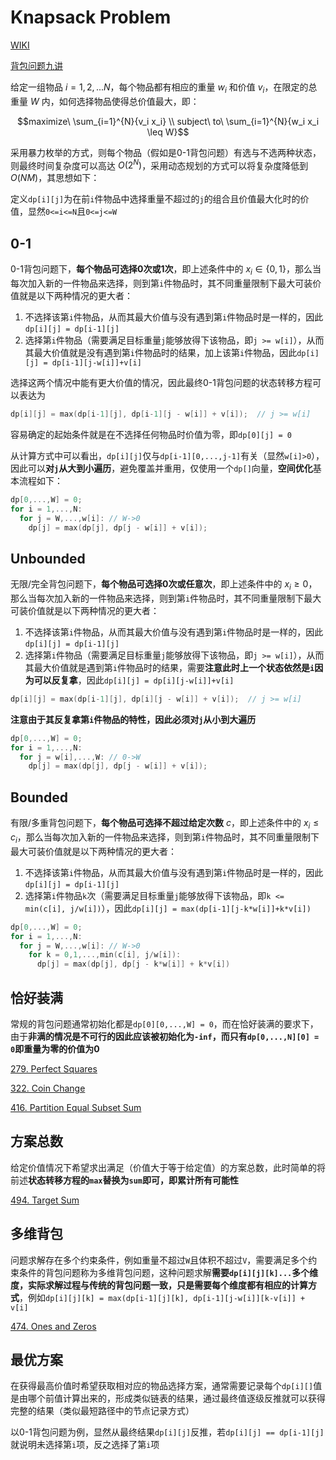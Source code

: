 # Knapsack Problem

[WIKI](https://en.wikipedia.org/wiki/Knapsack_problem)

[背包问题九讲](https://github.com/tianyicui/pack/blob/master/V2.pdf)

给定一组物品 $i = 1, 2, ... N$，每个物品都有相应的重量 $w_i$ 和价值 $v_i$，在限定的总重量 $W$ 内，如何选择物品使得总价值最大，即：

```math
maximize\ \sum_{i=1}^{N}{v_i x_i} \\
subject\ to\ \sum_{i=1}^{N}{w_i x_i \leq W}
```

采用暴力枚举的方式，则每个物品（假如是0-1背包问题）有选与不选两种状态，则最终时间复杂度可以高达 $O(2^N)$，采用动态规划的方式可以将复杂度降低到 $O(NM)$，其思想如下：

定义`dp[i][j]`为在前`i`件物品中选择重量不超过的`j`的组合且价值最大化时的价值，显然`0<=i<=N`且`0<=j<=W`

## 0-1

0-1背包问题下，**每个物品可选择0次或1次**，即上述条件中的 $x_i \in \{0, 1\}$，那么当每次加入新的一件物品来选择，则到第`i`件物品时，其不同重量限制下最大可装价值就是以下两种情况的更大者：

1. 不选择该第`i`件物品，从而其最大价值与没有遇到第`i`件物品时是一样的，因此`dp[i][j] = dp[i-1][j]`
2. 选择第`i`件物品（需要满足目标重量`j`能够放得下该物品，即`j >= w[i]`），从而其最大价值就是没有遇到第`i`件物品时的结果，加上该第`i`件物品，因此`dp[i][j] = dp[i-1][j-w[i]]+v[i]`

选择这两个情况中能有更大价值的情况，因此最终0-1背包问题的状态转移方程可以表达为

```C++
dp[i][j] = max(dp[i-1][j], dp[i-1][j - w[i]] + v[i]);  // j >= w[i]
```

容易确定的起始条件就是在不选择任何物品时价值为零，即`dp[0][j] = 0`

从计算方式中可以看出，`dp[i][j]`仅与`dp[i-1][0,...,j-1]`有关（显然`w[i]>0`），因此可以**对`j`从大到小遍历**，避免覆盖并重用，仅使用一个`dp[]`向量，**空间优化**基本流程如下：

```C++
dp[0,...,W] = 0;
for i = 1,...,N:
  for j = W,...,w[i]: // W->0
    dp[j] = max(dp[j], dp[j - w[i]] + v[i]);
```

## Unbounded

无限/完全背包问题下，**每个物品可选择0次或任意次**，即上述条件中的 $x_i \geq 0$，那么当每次加入新的一件物品来选择，则到第`i`件物品时，其不同重量限制下最大可装价值就是以下两种情况的更大者：

1. 不选择该第`i`件物品，从而其最大价值与没有遇到第`i`件物品时是一样的，因此`dp[i][j] = dp[i-1][j]`
2. 选择第`i`件物品（需要满足目标重量`j`能够放得下该物品，即`j >= w[i]`），从而其最大价值就是遇到第`i`件物品时的结果，需要**注意此时上一个状态依然是`i`因为可以反复拿**，因此`dp[i][j] = dp[i][j-w[i]]+v[i]`

```C++
dp[i][j] = max(dp[i-1][j], dp[i][j - w[i]] + v[i]);  // j >= w[i]
```

**注意由于其反复拿第`i`件物品的特性，因此必须对`j`从小到大遍历**

```C++
dp[0,...,W] = 0;
for i = 1,...,N:
  for j = w[i],...,W: // 0->W
    dp[j] = max(dp[j], dp[j - w[i]] + v[i]);
```

## Bounded

有限/多重背包问题下，**每个物品可选择不超过给定次数** $c$，即上述条件中的 $x_i \leq c_i$，那么当每次加入新的一件物品来选择，则到第`i`件物品时，其不同重量限制下最大可装价值就是以下两种情况的更大者：

1. 不选择该第`i`件物品，从而其最大价值与没有遇到第`i`件物品时是一样的，因此`dp[i][j] = dp[i-1][j]`
2. 选择第`i`件物品`k`次（需要满足目标重量`j`能够放得下该物品，即`k <= min(c[i], j/w[i])`），因此`dp[i][j] = max(dp[i-1][j-k*w[i]]+k*v[i])`

```C++
dp[0,...,W] = 0;
for i = 1,...,N:
  for j = W,...,w[i]: // W->0
    for k = 0,1,...,min(c[i], j/w[i]):
      dp[j] = max(dp[j], dp[j - k*w[i]] + k*v[i])
```

## 恰好装满

常规的背包问题通常初始化都是`dp[0][0,...,W] = 0`，而在恰好装满的要求下，由于**非满的情况是不可行的因此应该被初始化为`-inf`，而只有`dp[0,...,N][0] = 0`即重量为零的价值为0**

[279. Perfect Squares](https://leetcode.com/problems/perfect-squares/)

[322. Coin Change](https://leetcode.com/problems/coin-change/)

[416. Partition Equal Subset Sum](https://leetcode.com/problems/partition-equal-subset-sum/)

## 方案总数

给定价值情况下希望求出满足（价值大于等于给定值）的方案总数，此时简单的将前述**状态转移方程的`max`替换为`sum`即可，即累计所有可能性**

[494. Target Sum](https://leetcode.com/problems/target-sum/)

## 多维背包

问题求解存在多个约束条件，例如重量不超过`W`且体积不超过`V`，需要满足多个约束条件的背包问题称为多维背包问题，这种问题求解**需要`dp[i][j][k]...`多个维度，实际求解过程与传统的背包问题一致，只是需要每个维度都有相应的计算方式**，例如`dp[i][j][k] = max(dp[i-1][j][k], dp[i-1][j-w[i]][k-v[i]] + v[i]`

[474. Ones and Zeros](https://leetcode.com/problems/ones-and-zeroes/)

## 最优方案

在获得最高价值时希望获取相对应的物品选择方案，通常需要记录每个`dp[i][]`值是由哪个前值计算出来的，形成类似链表的结果，通过最终值逐级反推就可以获得完整的结果（类似最短路径中的节点记录方式）

以0-1背包问题为例，显然从最终结果`dp[i][j]`反推，若`dp[i][j] == dp[i-1][j]`就说明未选择第`i`项，反之选择了第`i`项

